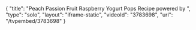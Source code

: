 {
    "title": "Peach Passion Fruit Raspberry Yogurt Pops Recipe powered by ",
    "type": "solo",
    "layout": "iframe-static",
    "videoId": "3783698",
    "url": "\/tvpembed\/3783698"
}